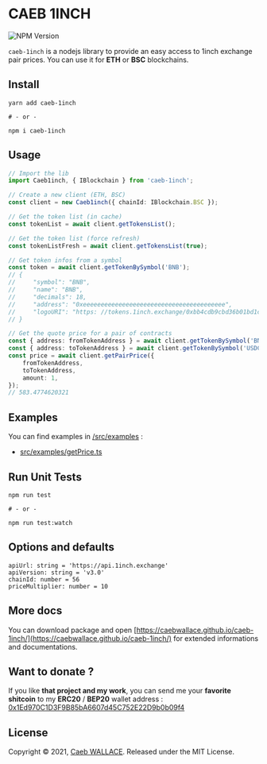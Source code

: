<!-- @format -->

# CAEB 1INCH

![NPM Version](https://badge.fury.io/js/caeb-1inch.svg)

`caeb-1inch` is a nodejs library to provide an easy access to 1inch exchange pair prices.
You can use it for **ETH** or **BSC** blockchains.

## Install

```shell
yarn add caeb-1inch

# - or -

npm i caeb-1inch
```

## Usage

```ts
// Import the lib
import Caeb1inch, { IBlockchain } from 'caeb-1inch';

// Create a new client (ETH, BSC)
const client = new Caeb1inch({ chainId: IBlockchain.BSC });

// Get the token list (in cache)
const tokenList = await client.getTokensList();

// Get the token list (force refresh)
const tokenListFresh = await client.getTokensList(true);

// Get token infos from a symbol
const token = await client.getTokenBySymbol('BNB');
// {
//     "symbol": "BNB",
//     "name": "BNB",
//     "decimals": 18,
//     "address": "0xeeeeeeeeeeeeeeeeeeeeeeeeeeeeeeeeeeeeeeee",
//     "logoURI": "https: //tokens.1inch.exchange/0xbb4cdb9cbd36b01bd1cbaebf2de08d9173bc095c.png"
// }

// Get the quote price for a pair of contracts
const { address: fromTokenAddress } = await client.getTokenBySymbol('BNB');
const { address: toTokenAddress } = await client.getTokenBySymbol('USDC');
const price = await client.getPairPrice({
    fromTokenAddress,
    toTokenAddress,
    amount: 1,
});
// 583.4774620321
```

## Examples

You can find examples in [/src/examples](/src/examples) :

-   [src/examples/getPrice.ts](/src/examples/getPrice.ts)

## Run Unit Tests

```shell
npm run test

# - or -

npm run test:watch
```

## Options and defaults

```
apiUrl: string = 'https://api.1inch.exchange'
apiVersion: string = 'v3.0'
chainId: number = 56
priceMultiplier: number = 10
```

## More docs

You can download package and open [https://caebwallace.github.io/caeb-1inch/](https://caebwallace.github.io/caeb-1inch/) for extended informations and documentations.

## Want to donate ?

If you like **that project and my work**, you can send me your **favorite shitcoin** to my **ERC20** / **BEP20** wallet address : [0x1Ed970C1D3F9B85bA6607d45C752E22D9b0b09f4](https://bscscan.com/address/0x1Ed970C1D3F9B85bA6607d45C752E22D9b0b09f4)

## License

Copyright © 2021, [Caeb WALLACE](https://twitter.com/caeb_wallace). Released under the MIT License.
